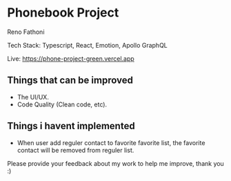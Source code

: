 # Phonebook Project

Reno Fathoni

Tech Stack: Typescript, React, Emotion, Apollo GraphQL

Live: https://phone-project-green.vercel.app

## Things that can be improved
- The UI/UX.
- Code Quality (Clean code, etc).


## Things i havent implemented
- When user add reguler contact to favorite favorite list, the favorite contact will be removed from reguler list.


Please provide your feedback about my work to help me improve, thank you :)


